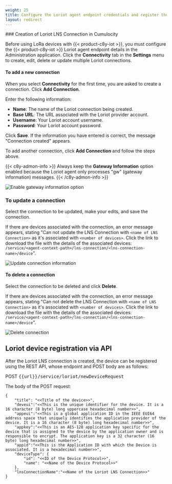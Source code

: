 ```yaml
---
weight: 25
title: Configure the Loriot agent endpoint credentials and register the devices via Cumulocity
layout: redirect
---
```


<a name="cumulocity-loriot-connection-configuration">
### Creation of Loriot LNS Connection in Cumulocity</a>

Before using LoRa devices with {{< product-c8y-iot >}}, you must configure the {{< product-c8y-iot >}} Loriot agent endpoint details in the Administration application. Click the **Connectivity** tab in the **Settings** menu to create, edit, delete or update multiple Loriot connections.

<a name="add-new-connection"></a>
#### To add a new connection

When you select **Connectivity** for the first time, you are asked to create a connection. Click **Add Connection**.

Enter the following information:

- **Name**: The name of the Loriot connection being created.
- **Base URL**: The URL associated with the Loriot provider account.
- **Username**: Your Loriot account username.
- **Password**: Your Loriot account password.

Click **Save**. If the information you have entered is correct, the message "Connection created" appears.

To add another connection, click **Add Connection** and follow the steps above.

{{< c8y-admon-info >}}
Always keep the **Gateway Information** option enabled because the Loriot agent only processes "gw" (gateway information) messages.
{{< /c8y-admon-info >}}

![Enable gateway information option](/images/device-protocols/lora-loriot/loriot-gateway-option-enabled.png)

<a name="update-credentials-in-a-connection"></a>
### To update a connection

Select the connection to be updated, make your edits, and save the connection.


If there are devices associated with the connection, an error message appears, stating "Can not update the LNS Connection with `<name of LNS Connection>` as it's associated with `<number of devices>`. Click the link to download the file with the details of the associated devices: `/service/<agent-context-path>/lns-connection/<lns-connection-name>/device`".

![Update connection information](/images/device-protocols/lora-loriot/loriot-admin-settings-update.png)

<a name="delete-connection"></a>
#### To delete a connection

Select the connection to be deleted and click **Delete**.

If there are devices associated with the connection, an error message appears, stating "Can not delete the LNS Connection with `<name of LNS Connection>` as it's associated with `<number of devices>`. Click the link to download the file with the details of the associated devices: `/service/<agent-context-path>/lns-connection/<lns-connection-name>/device`".

![Delete connection](/images/device-protocols/lora-loriot/loriot-admin-settings-delete.png)

## <a name="loriot-device-registration">Loriot device registration via API</a>

After the Loriot LNS connection is created, the device can be registered using the REST API, whose endpoint and POST body are as follows:

POST <kbd>{{url}}/service/loriot/newDeviceRequest</kbd>

The body of the POST request:

```
{
    "title": "<<Title of the device>>",
    "deveui":"<<This is the unique identifier for the device. It is a 16 character (8 byte) long uppercase hexadecimal number>>",
    "appeui":"<<This is a global application ID in the IEEE EUI64 address space that uniquely identifies the application provider of the device. It is a 16 character (8 byte) long hexadecimal number>>",
    "appkey":"<<This is an AES-128 application key specific for the device that is assigned to the device by the application owner and is responsible to encrypt. The application key is a 32 character (16 byte) long hexadecimal number>>",
    "appid":"<<This is the Application ID with which the Device is associated. It is a hexadecimal number>>",
    "deviceType": {
        "id": "<<ID of the Device Protocol>>",
        "name": "<<Name of the Device Protocol>>"
    },
    "lnsConnectionName":"<<Name of the Loriot LNS Connection>>"
}
```
